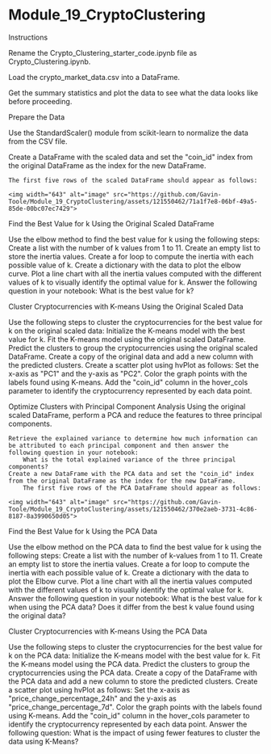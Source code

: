 # Module_19_CryptoClustering

Instructions

Rename the Crypto_Clustering_starter_code.ipynb file as Crypto_Clustering.ipynb.

Load the crypto_market_data.csv into a DataFrame.

Get the summary statistics and plot the data to see what the data looks like before proceeding.

Prepare the Data
	
Use the StandardScaler() module from scikit-learn to normalize the data from the CSV file.

Create a DataFrame with the scaled data and set the "coin_id" index from the original DataFrame as the index for the new DataFrame.

	The first five rows of the scaled DataFrame should appear as follows:
 
	<img width="643" alt="image" src="https://github.com/Gavin-Toole/Module_19_CryptoClustering/assets/121550462/71a1f7e8-06bf-49a5-85de-00bc07ec7429">


Find the Best Value for k Using the Original Scaled DataFrame
	
Use the elbow method to find the best value for k using the following steps:
	Create a list with the number of k values from 1 to 11.
	Create an empty list to store the inertia values.
	Create a for loop to compute the inertia with each possible value of k.
	Create a dictionary with the data to plot the elbow curve.
	Plot a line chart with all the inertia values computed with the different values of k 	to visually identify the optimal value for k.
	Answer the following question in your notebook: What is the best value for k?

Cluster Cryptocurrencies with K-means Using the Original Scaled Data

Use the following steps to cluster the cryptocurrencies for the best value for k on the original scaled data:
	Initialize the K-means model with the best value for k.
	Fit the K-means model using the original scaled DataFrame.
	Predict the clusters to group the cryptocurrencies using the original scaled DataFrame.
	Create a copy of the original data and add a new column with the predicted clusters.
	Create a scatter plot using hvPlot as follows:
		Set the x-axis as "PC1" and the y-axis as "PC2".
		Color the graph points with the labels found using K-means.
		Add the "coin_id" column in the hover_cols parameter to identify the cryptocurrency represented by each data point.

Optimize Clusters with Principal Component Analysis
	Using the original scaled DataFrame, perform a PCA and reduce the features to three principal components.

	Retrieve the explained variance to determine how much information can be attributed to each principal component and then answer the following question in your notebook:
		What is the total explained variance of the three principal components?
	Create a new DataFrame with the PCA data and set the "coin_id" index from the original DataFrame as the index for the new DataFrame.
		The first five rows of the PCA DataFrame should appear as follows:
	
 	<img width="643" alt="image" src="https://github.com/Gavin-Toole/Module_19_CryptoClustering/assets/121550462/370e2aeb-3731-4c86-8187-8a3990650d05">


Find the Best Value for k Using the PCA Data

Use the elbow method on the PCA data to find the best value for k using the following steps:
	Create a list with the number of k-values from 1 to 11.
	Create an empty list to store the inertia values.
	Create a for loop to compute the inertia with each possible value of k.
	Create a dictionary with the data to plot the Elbow curve.
	Plot a line chart with all the inertia values computed with the different values of k to visually identify the optimal value for k.
	Answer the following question in your notebook:
		What is the best value for k when using the PCA data?
		Does it differ from the best k value found using the original data?

Cluster Cryptocurrencies with K-means Using the PCA Data

Use the following steps to cluster the cryptocurrencies for the best value for k on the PCA data:
	Initialize the K-means model with the best value for k.
	Fit the K-means model using the PCA data.
	Predict the clusters to group the cryptocurrencies using the PCA data.
	Create a copy of the DataFrame with the PCA data and add a new column to store the predicted clusters.
	Create a scatter plot using hvPlot as follows:
		Set the x-axis as "price_change_percentage_24h" and the y-axis as "price_change_percentage_7d".
		Color the graph points with the labels found using K-means.
		Add the "coin_id" column in the hover_cols parameter to identify the cryptocurrency represented by each data point.
Answer the following question:
	What is the impact of using fewer features to cluster the data using K-Means?
